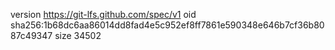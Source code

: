 version https://git-lfs.github.com/spec/v1
oid sha256:1b68dc6aa86014dd8fad4e5c952ef8ff7861e590348e646b7cf36b8087c49347
size 34502
